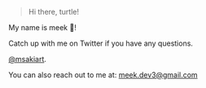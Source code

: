 
> Hi there, turtle!

My name is meek 🐢! 

Catch up with me on Twitter if you have any questions.

[@msakiart](https://twitter.com/msakiart).

You can also reach out to me at: meek.dev3@gmail.com
<!-- > **Warning**
> Do not spam my email.

> **Note**
> Anyone is welcome and please introduce yourself when you reach out to me 🐶. -->
